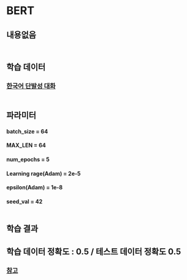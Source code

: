 
# BERT
## 내용없음 <br/><br/>


## 학습 데이터 
### [한국어 단발성 대화](https://aihub.or.kr/opendata/keti-data/recognition-laguage/KETI-02-009)<br/><br/>


## 파라미터  
#### batch_size = 64
#### MAX_LEN = 64
#### num_epochs = 5
#### Learning rage(Adam) = 2e-5
#### epsilon(Adam) = 1e-8
#### seed_val = 42  <br/><br/>



## 학습 결과
## 학습 데이터 정확도 : 0.5 / 테스트 데이터 정확도 0.5


### [참고](https://mccormickml.com/2019/07/22/BERT-fine-tuning/)
